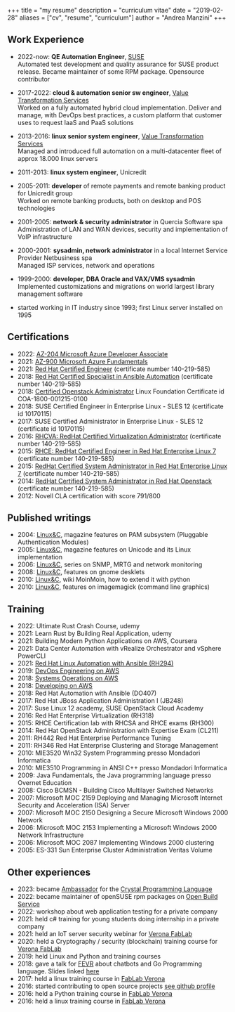 +++
title = "my resume"
description = "curriculum vitae"
date = "2019-02-28"
aliases = ["cv", "resume", "curriculum"]
author = "Andrea Manzini"
+++

## Work Experience

- 2022-now: **QE Automation Engineer**, [SUSE](https://www.suse.com/)  
  Automated test development and quality assurance for SUSE product release. Became maintainer of some RPM package. Opensource contributor

- 2017-2022: **cloud & automation senior sw engineer**, [Value Transformation Services](https://www.v-tservices.com/)   
  Worked on a fully automated hybrid cloud implementation. Deliver and manage, with DevOps best practices, a custom platform that customer uses to request IaaS and PaaS solutions

- 2013-2016: **linux senior system engineer**, [Value Transformation Services](https://www.v-tservices.com/)  
  Managed and introduced full automation on a multi-datacenter fleet of approx 18.000 linux servers

- 2011-2013: **linux system engineer**, Unicredit
- 2005-2011: **developer** of remote payments and remote banking product for Unicredit group  
  Worked on remote banking products, both on desktop and POS technologies

- 2001-2005: **network & security administrator** in Quercia Software spa  
  Administration of LAN and WAN devices, security and implementation of VoIP infrastructure

- 2000-2001: **sysadmin, network administrator** in a local Internet Service Provider Netbusiness spa  
  Managed ISP services, network and operations

- 1999-2000: **developer, DBA Oracle and VAX/VMS sysadmin**  
  Implemented customizations and migrations on world largest library management software
  
- started working in IT industry since 1993; first Linux server installed on 1995

## Certifications

- 2022: [AZ-204 Microsoft Azure Developer Associate](https://www.credly.com/badges/32aec1c3-bed7-4724-9355-1f4ab8aa7241)
- 2021: [AZ-900 Microsoft Azure Fundamentals](https://www.credly.com/badges/434b8973-2f19-4a18-b526-10e3652b433b)
- 2021: [Red Hat Certified Engineer](https://www.redhat.com/rhtapps/certification/verify/?certId=140-219-585) (certificate number 140-219-585)
- 2018: [Red Hat Certified Specialist in Ansible Automation](https://www.redhat.com/rhtapps/certification/verify/?certId=140-219-585&isSearch=False&verify=Verify) (certificate number 140-219-585)
- 2018: [Certified Openstack Administrator](https://training.linuxfoundation.org/certification/verify-certifications) Linux Foundation Certificate id COA-1800-001215-0100
- 2018: SUSE Certified Engineer in Enterprise Linux - SLES 12 (certificate id 10170115)
- 2017: SUSE Certified Administrator in Enterprise Linux - SLES 12 (certificate id 10170115)
- 2016: [RHCVA: RedHat Certified Virtualization Administrator](https://www.redhat.com/rhtapps/certification/verify/?certId=140-219-585&isSearch=False&verify=Verify) (certificate number 140-219-585)
- 2015: [RHCE: RedHat Certified Engineer in Red Hat Enterprise Linux 7](https://www.redhat.com/rhtapps/certification/verify/?certId=140-219-585&isSearch=False&verify=Verify) (certificate number 140-219-585)
- 2015: [RedHat Certified System Administrator in Red Hat Enterprise Linux 7](https://www.redhat.com/rhtapps/certification/verify/?certId=140-219-585&isSearch=False&verify=Verify) (certificate number 140-219-585)
- 2014: [RedHat Certified System Administrator in Red Hat Openstack](https://www.redhat.com/rhtapps/certification/verify/?certId=140-219-585&isSearch=False&verify=Verify) (certificate number 140-219-585)
- 2012: Novell CLA certification with score 791/800

## Published writings

- 2004: [Linux&C](http://www.oltrelinux.com), magazine features on PAM subsystem (Pluggable Authentication Modules)
- 2005: [Linux&C](http://www.oltrelinux.com), magazine features on Unicode and its Linux
  implementation
- 2006: [Linux&C](http://www.oltrelinux.com), series on SNMP, MRTG and network monitoring
- 2008: [Linux&C](http://www.oltrelinux.com), features on gnome desklets
- 2010: [Linux&C](http://www.oltrelinux.com), wiki MoinMoin, how to extend it with python
- 2010: [Linux&C](http://www.oltrelinux.com), features on imagemagick (command line graphics)

## Training

- 2022: Ultimate Rust Crash Course, udemy
- 2021: Learn Rust by Building Real Application, udemy
- 2021: Building Modern Python Applications on AWS, Coursera
- 2021: Data Center Automation with vRealize Orchestrator and vSphere PowerCLI
- 2021: [Red Hat Linux Automation with Ansible (RH294)](https://www.redhat.com/en/services/training/rh294-red-hat-linux-automation-with-ansible)
- 2019: [DevOps Engineering on AWS](https://aws.amazon.com/it/training/course-descriptions/devops-engineering/)
- 2018: [Systems Operations on AWS](https://aws.amazon.com/training/course-descriptions/sysops)
- 2018: [Developing on AWS](https://aws.amazon.com/training/course-descriptions/developing/)
- 2018: Red Hat Automation with Ansible (DO407)
- 2017: Red Hat JBoss Application Administration I (JB248)
- 2017: Suse Linux 12 academy, SUSE OpenStack Cloud Academy
- 2016: Red Hat Enterprise Virtualization (RH318)
- 2015: RHCE Certification lab with RHCSA and RHCE exams (RH300)
- 2014: Red Hat OpenStack Administration with Expertise Exam (CL211)
- 2011: RH442 Red Hat Enterprise Performance Tuning 
- 2011: RH346 Red Hat Enterprise Clustering and Storage Management
- 2010: MIE3520 Win32 System Programming presso Mondadori Informatica
- 2010: MIE3510 Programming in ANSI C++  presso Mondadori Informatica
- 2009: Java Fundamentals, the Java programming language presso Overnet Education
- 2008: Cisco BCMSN - Building Cisco Multilayer Switched Networks
- 2007: Microsoft MOC 2159 Deploying and Managing Microsoft Internet Security and Acceleration (ISA) Server
- 2007: Microsoft MOC 2150 Designing a Secure Microsoft Windows 2000 Network
- 2006: Microsoft MOC 2153 Implementing a Microsoft Windows 2000 Network Infrastructure
- 2006: Microsoft MOC 2087 Implementing Windows 2000 clustering
- 2005: ES-331 Sun Enterprise Cluster Administration Veritas Volume

## Other experiences

- 2023: became [Ambassador](https://forum.crystal-lang.org/t/ambassador-introductions/5734) for the [Crystal Programming Language](https://crystal-lang.org/)
- 2022: became maintainer of openSUSE rpm packages on [Open Build Service](https://build.opensuse.org)
- 2022: workshop about web application testing for a private company
- 2021: held c# training for young students doing internship in a private company
- 2021: held an IoT server security webinar for [Verona FabLab](https://www.veronafablab.it/)
- 2020: held a Cryptography / security (blockchain) training course for [Verona FabLab](https://www.veronafablab.it/)
- 2019: held Linux and Python and training courses 
- 2018: gave a talk for [FEVR](http://www.fevr.it/eventi/2018/10/challenge-of-the-go-bots/) about chatbots and Go Programming language. Slides linked [here](http://go-talks.appspot.com/github.com/ilmanzo/ChallengeOfTheGoBots/present.slide)
- 2017: held a linux training course in [FabLab Verona](http://www.veronafablab.it/)
- 2016: started contributing to open source projects [see github profile](https://github.com/ilmanzo)
- 2016: held a Python training course in [FabLab Verona](http://www.veronafablab.it/)
- 2016: held a linux training course in [FabLab Verona](http://www.veronafablab.it/)
